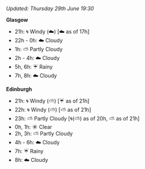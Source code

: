 *Updated: Thursday 29th June 19:30*

**Glasgow**

* 21h: :cyclone: Windy (:cloud:) [:cloud: as of 17h]
* 22h - 0h: :cloud: Cloudy
* 1h: :partly_sunny: Partly Cloudy
* 2h - 4h: :cloud: Cloudy
* 5h, 6h: :umbrella: Rainy
* 7h, 8h: :cloud: Cloudy

**Edinburgh**

* 21h: :cyclone: Windy (:partly_sunny:) [:umbrella: as of 21h]
* 22h: :cyclone: Windy (:partly_sunny:) [:partly_sunny: as of 21h]
* 23h: :partly_sunny: Partly Cloudy [:cyclone:(:partly_sunny:) as of 20h, :partly_sunny: as of 21h]
* 0h, 1h: :sunny: Clear
* 2h, 3h: :partly_sunny: Partly Cloudy
* 4h - 6h: :cloud: Cloudy
* 7h: :umbrella: Rainy
* 8h: :cloud: Cloudy
